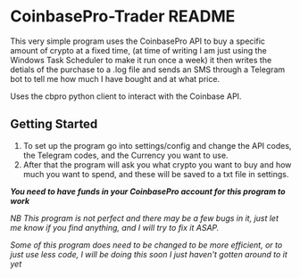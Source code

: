 # CoinbasePro-Trader README

This very simple program uses the CoinbasePro API to buy a specific amount of crypto at a fixed time, (at time of 
writing I am just using the Windows Task Scheduler to make it run once a week) it then writes the detials of the 
purchase to a .log file and sends an SMS through a Telegram bot to tell me how much I have bought and at what
price.

Uses the cbpro python client to interact with the Coinbase API.

## Getting Started

1) To set up the program go into settings/config and change the API codes, the Telegram codes, 
   and the Currency you want to use.
2) After that the program will ask you what crypto you want to buy and how much you want to spend, 
   and these will be saved to a txt file in settings.

***You need to have funds in your CoinbasePro account for this program to work***

*NB This program is not perfect and there may be a few bugs in it, just let me know if you find anything, and
I will try to fix it ASAP.*

*Some of this program does need to be changed to be more efficient, or to just use less code, I will be doing 
this soon I just haven't gotten around to it yet*

